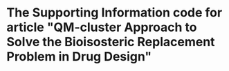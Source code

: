 # The Supporting Information code for article "QM-cluster Approach to Solve the Bioisosteric Replacement Problem in Drug Design"

